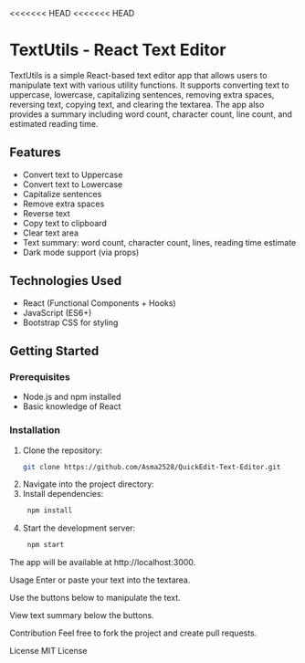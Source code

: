 <<<<<<< HEAD
<<<<<<< HEAD
# TextUtils - React Text Editor

TextUtils is a simple React-based text editor app that allows users to manipulate text with various utility functions. It supports converting text to uppercase, lowercase, capitalizing sentences, removing extra spaces, reversing text, copying text, and clearing the textarea. The app also provides a summary including word count, character count, line count, and estimated reading time.

## Features

- Convert text to Uppercase
- Convert text to Lowercase
- Capitalize sentences
- Remove extra spaces
- Reverse text
- Copy text to clipboard
- Clear text area
- Text summary: word count, character count, lines, reading time estimate
- Dark mode support (via props)

## Technologies Used

- React (Functional Components + Hooks)
- JavaScript (ES6+)
- Bootstrap CSS for styling

## Getting Started

### Prerequisites

- Node.js and npm installed
- Basic knowledge of React

### Installation

1. Clone the repository:
   ```bash
   git clone https://github.com/Asma2528/QuickEdit-Text-Editor.git

2. Navigate into the project directory:
3. Install dependencies:
   ```bash
    npm install
5. Start the development server:
   ```bash
    npm start

The app will be available at http://localhost:3000.

Usage
Enter or paste your text into the textarea.

Use the buttons below to manipulate the text.

View text summary below the buttons.

Contribution
Feel free to fork the project and create pull requests.

License
MIT License


